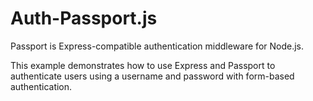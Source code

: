 # Auth-Passport.js
Passport is Express-compatible authentication middleware for Node.js.

This example demonstrates how to use Express and Passport to authenticate users using a username and password with form-based authentication.
